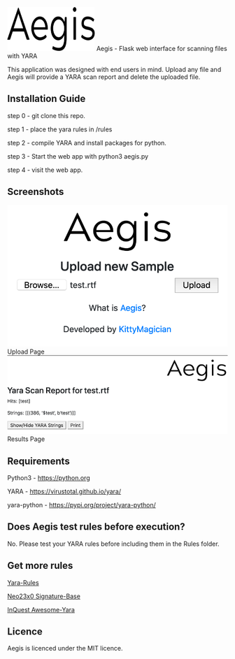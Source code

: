 <img src="https://github.com/kittymagician/Aegis/blob/master/img/logo.svg" width="200" height="100">
Aegis - Flask web interface for scanning files with YARA

This application was designed with end users in mind. Upload any file and Aegis will provide a YARA scan report and delete the uploaded file.

## Installation Guide

step 0 - git clone this repo.


step 1 - place the yara rules in /rules


step 2 - compile YARA and install packages for python.


step 3 - Start the web app with python3 aegis.py


step 4 - visit the web app.

## Screenshots
<img src="https://github.com/kittymagician/Aegis/blob/master/img/Upload.png">
Upload Page
<img src="https://github.com/kittymagician/Aegis/blob/master/img/Results.png">
Results Page

## Requirements
Python3 - https://python.org


YARA - https://virustotal.github.io/yara/


yara-python - https://pypi.org/project/yara-python/


## Does Aegis test rules before execution?
No. Please test your YARA rules before including them in the Rules folder.

## Get more rules
[Yara-Rules](https://github.com/Yara-Rules/rules)


[Neo23x0 Signature-Base](https://github.com/Neo23x0/signature-base/tree/master/yara)


[InQuest Awesome-Yara](https://github.com/InQuest/awesome-yara)

## Licence
Aegis is licenced under the MIT licence.

